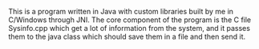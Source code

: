 This is a program written in Java with custom libraries built by me in C/Windows through JNI.
The core component of the program is the C file Sysinfo.cpp which get a lot of information from the system,
and it passes them to the java class which should save them in a file and then send it.

